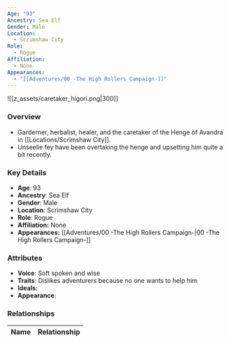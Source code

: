 ```yaml
---
Age: "93"
Ancestry: Sea Elf
Gender: Male
Location:
  - Scrimshaw City
Role:
  - Rogue
Affiliation:
  - None
Appearances:
  - "[[Adventures/00 -The High Rollers Campaign-]]"
---
```


![[z_assets/caretaker_higori.png|300]]

### Overview
- Garderner, herbalist, healer, and the caretaker of the Henge of Avandra in [[Locations/Scrimshaw City]].
- Unseelie fey have been overtaking the henge and upsetting him quite a bit recently.

### Key Details
- **Age**: 93
- **Ancestry**: Sea Elf
- **Gender**: Male
- **Location**: Scrimshaw City
- **Role**: Rogue
- **Affiliation:** None
- **Appearances:** [[Adventures/00 -The High Rollers Campaign-\|00 -The High Rollers Campaign-]]

### Attributes
- **Voice**: Soft spoken and wise
- **Traits**: Dislikes adventurers because no one wants to help him
- **Ideals:** 
- **Appearance**: 

### Relationships

| Name  | Relationship |
| ----- | ------------ |
